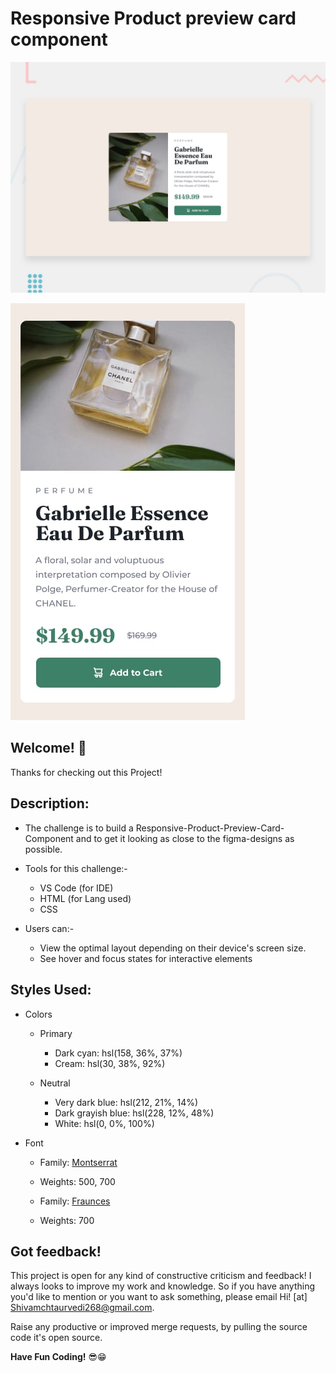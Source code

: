 # Responsive Product preview card component

![Design preview for Desktop](./design/desktop-preview.jpg)

![Design preview for Mobile](./design/mobile-design.jpg)

## Welcome! 👋

Thanks for checking out this Project!

## Description:

- The challenge is to build a Responsive-Product-Preview-Card-Component and to get it looking as close to the figma-designs as possible.

- Tools for this challenge:-
    
    - VS Code (for IDE)
    - HTML    (for Lang used)
    - CSS

- Users can:-
  
    - View the optimal layout depending on their device's screen size.
    - See hover and focus states for interactive elements
  
## Styles Used:

- Colors

    - Primary

        - Dark cyan: hsl(158, 36%, 37%)
        - Cream: hsl(30, 38%, 92%)

    - Neutral

        - Very dark blue: hsl(212, 21%, 14%)
        - Dark grayish blue: hsl(228, 12%, 48%)
        - White: hsl(0, 0%, 100%)
  
- Font

    - Family: [Montserrat](https://fonts.google.com/specimen/Montserrat)
    - Weights: 500, 700

    - Family: [Fraunces](https://fonts.google.com/specimen/Fraunces)
    - Weights: 700

## Got feedback!

This project is open for any kind of constructive criticism and feedback! I always looks to improve my work and knowledge. So if you have anything you'd like to mention or you want to ask something, please email Hi! [at] Shivamchtaurvedi268@gmail.com.

Raise any productive or improved merge requests, by pulling the source code it's open source.

**Have Fun Coding!** 😎😁